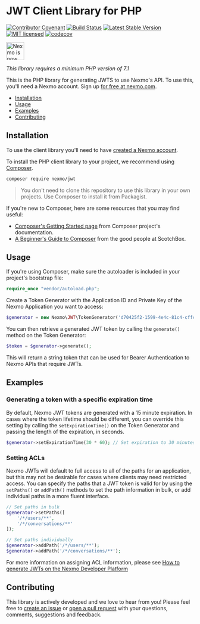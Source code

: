 JWT Client Library for PHP 
============================
[![Contributor Covenant](https://img.shields.io/badge/Contributor%20Covenant-v2.0%20adopted-ff69b4.svg)](CODE_OF_CONDUCT.md)
[![Build Status](https://api.travis-ci.org/Nexmo/nexmo-jwt-php.svg?branch=master)](https://travis-ci.org/Nexmo/nexmo-jwt-php)
[![Latest Stable Version](https://poser.pugx.org/nexmo/jwt/v/stable)](https://packagist.org/packages/nexmo/jwt)
[![MIT licensed](https://img.shields.io/badge/license-MIT-blue.svg)](./LICENSE.txt)
[![codecov](https://codecov.io/gh/Nexmo/nexmo-jwt/branch/master/graph/badge.svg)](https://codecov.io/gh/Nexmo/nexmo-jwt)

<img src="https://developer.nexmo.com/assets/images/Vonage_Nexmo.svg" height="48px" alt="Nexmo is now known as Vonage" />

*This library requires a minimum PHP version of 7.1*

This is the PHP library for generating JWTS to use Nexmo's API. To use this, you'll need a Nexmo account. Sign up [for free at 
nexmo.com][signup].

 * [Installation](#installation)
 * [Usage](#usage)
 * [Examples](#examples)
 * [Contributing](#contributing) 

Installation
------------

To use the client library you'll need to have [created a Nexmo account][signup]. 

To install the PHP client library to your project, we recommend using [Composer](https://getcomposer.org/).

```bash
composer require nexmo/jwt
```

> You don't need to clone this repository to use this library in your own projects. Use Composer to install it from Packagist.

If you're new to Composer, here are some resources that you may find useful:

* [Composer's Getting Started page](https://getcomposer.org/doc/00-intro.md) from Composer project's documentation.
* [A Beginner's Guide to Composer](https://scotch.io/tutorials/a-beginners-guide-to-composer) from the good people at ScotchBox.

Usage
-----

If you're using Composer, make sure the autoloader is included in your project's bootstrap file:

```php
require_once "vendor/autoload.php";
```

Create a Token Generator with the Application ID and Private Key of the Nexmo Application you want to access:

```php
$generator = new Nexmo\JWT\TokenGenerator('d70425f2-1599-4e4c-81c4-cffc66e49a12', file_get_contents('/path/to/private.key'));
```

You can then retrieve a generated JWT token by calling the `generate()` method on the Token Generator:

```php
$token = $generator->generate();
```

This will return a string token that can be used for Bearer Authentication to Nexmo APIs that require JWTs.

Examples
--------

### Generating a token with a specific expiration time

By default, Nexmo JWT tokens are generated with a 15 minute expiration. In cases where the token lifetime should be different,
you can override this setting by calling the `setExpirationTime()` on the Token Generator and passing the length of the expiration,
in seconds.

```php
$generator->setExpirationTime(30 * 60); // Set expiration to 30 minutes after token creation
```

### Setting ACLs

Nexmo JWTs will default to full access to all of the paths for an application, but this may not be desirable for cases where clients
may need restricted access. You can specify the paths that a JWT token is valid for by using the `setPaths()` or `addPath()` methods
to set the path information in bulk, or add individual paths in a more fluent interface.

```php
// Set paths in bulk
$generator->setPaths([
    '/*/users/**',
    '/*/conversations/**'
]);

// Set paths individually
$generator->addPath('/*/users/**');
$generator->addPath('/*/conversations/**');
```

For more information on assigning ACL information, please see [How to generate JWTs
 on the Nexmo Developer Platform](https://developer.nexmo.com/conversation/guides/jwt-acl)

Contributing
------------

This library is actively developed and we love to hear from you! Please feel free to [create an issue][issues] or [open a pull request][pulls] with your questions, comments, suggestions and feedback.

[signup]: https://dashboard.nexmo.com/sign-up?utm_source=DEV_REL&utm_medium=github&utm_campaign=php-client-library
[license]: LICENSE.txt
[issues]: https://github.com/Nexmo/nexmo-jwt-php/issues
[pulls]: https://github.com/Nexmo/nexmo-jwt-php/pulls
